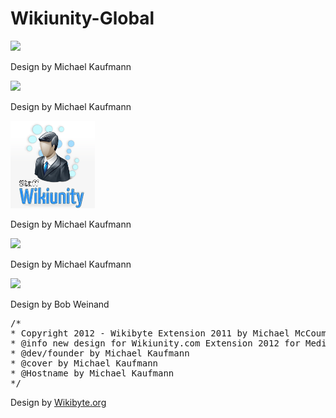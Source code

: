 Wikiunity-Global
================

<img src="https://raw.github.com/McCouman/Wikiunity-Legend-Tag/master/Wikiunity.png">

Design by Michael Kaufmann

<img src="https://raw.github.com/McCouman/Wikiunity-Global/master/GlobWU/HomePack/de/images/Community-Wikiunity.png">

Design by Michael Kaufmann

<img src="https://github.com/McCouman/Wikiunity-Global/blob/master/GlobWU/HomePack/de/images/Staff-wu-logo.png">

Design by Michael Kaufmann

<img src="https://raw.github.com/McCouman/Wikiunity-Global/blob/master/GlobWU/HomePack/de/images/WUDE-wiki-logo.png">

Design by Michael Kaufmann

<img src="https://raw.github.com/McCouman/Wikiunity-Global/blob/master/GlobWU/HomePack/de/images/WUDE-wiki-logo2.png">

Design by Bob Weinand

<pre>/*
* Copyright 2012 - Wikibyte Extension 2011 by Michael McCouman jr. 
* @info new design for Wikiunity.com Extension 2012 for MediaWiki
* @dev/founder by Michael Kaufmann
* @cover by Michael Kaufmann
* @Hostname by Michael Kaufmann
*/
</pre>

Design by <a href="http://wikibyte.org">Wikibyte.org</a>
